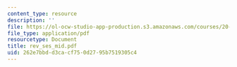 ```yaml
---
content_type: resource
description: ''
file: https://ol-ocw-studio-app-production.s3.amazonaws.com/courses/20-410j-molecular-cellular-and-tissue-biomechanics-be-410j-spring-2003/262e7bbdd3cacf750d2795b7519305c4_rev_ses_mid.pdf
file_type: application/pdf
resourcetype: Document
title: rev_ses_mid.pdf
uid: 262e7bbd-d3ca-cf75-0d27-95b7519305c4
---
```

